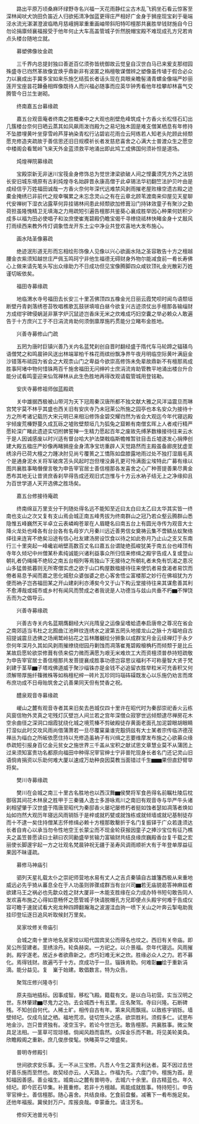 <!-- { "loadSidebar": true } -->
　　路出平原万顷桑麻环绿野寺名兴福一天花雨静红尘古木乱飞鸦坐石看云惊客至深林闻吠犬饷田负笛近人归欲拓清净伽蓝更得庄严相好广金身于狮座现宝刹于毫端泾水流光湛湛澄波临皓月慈峨拥翠重重画岫带斜阳特叩檀那共襄胜举钱财施自今日勿论捐廪倾襄福报受于他年何止大车高盖管城子忻然脱帽宝殿不难现成孔方兄若肯点头楼台随地立就。

　　募塑佛像妆金疏

　　三千界内总提封独曰善逝百亿须弥皆统御故云觉皇自汉世白马已来爰支那绀园殊盛寺已岿然革故像宜焕乎鼎新非有波匿之栴檀敬谋僧辨之塑像虽传埴于假合必众力以襄成出手冀多宝如来乐施乞结孤长者话头现在具眼亲瞻髻涌青螺金像端严妙丽莲开宝座昙花韡叠相辉像既待人而兴福必随事而应英华钟秀看他年桂攀却林喜气交腾管今日兰生谢砌。

　　终南嘉五台募缘疏

　　嘉五台观音庵者终南之胜概秦中之大观也削壁危峰筑成十方香火长松怪石幻出几簇楼台奈何日晒云蒸其如风飙雨泼岿殿为之易圮独木固是难支僧某栖息有年修持不坠膝埋黄叶坐穿雪岭芦芽衲染青松行沾碧岩花雨佥云阿练若人知老头陀顾此倾颓愿充修造夹疏故于善信思还旧日规模祈长者发慈悲喜舍之心满大士普渡众生之愿空中楼阁会看鹫岭飞来天外金蓝须救平地涌出即此鸠工成佛国何须补怛是道场。

　　炖煌禅院募缘疏

　　宝殿崇新无非迷川宝筏金身修饰总为觉世津梁欲破人间之悭囊须凭方外之法钥长安旧城东境原有古刹炖煌寺名始辟晋永康高僧于此卓锡法华初翻竺法护贝叶由是成经信乎万姓福田诚哉一方香火奈何年深代远难禁风剥雨摧老屋败椽空遗古殿之迹橐金掩绣已非前代之规幸嘱累之未忘念灵山之有在云章北顾苇渡南来仰屋见天星聊代安禅树下湿衣沾露草何异挂锡林间患此倾颓欲加修葺沿门持钵效童子有聚沙之勤荷担虽隆愧精卫无填海之力用疏短引遍告檀那共鉴葵心襄成胜举因心种果何妨积少成多以福为田必使唱子和汝庶使崔嵬碧殿仍瞻宝偈千寻缭绕祗林快睹金身十丈敲风打雨续西来教外传灯调象悟龙开东土尘中净业共登欢喜地大发布施心。

　　画水陆圣像募疏

　　绝迹泯形道无形而忘相绘形饰像人见像以兴心欲画水陆之圣容敢告十方之檀越腰金衣紫须知越世庄严佩玉鸣珂宁非他生福德无碍财身外物尔能减食前一肴长寿佛心上做来请先笔头写出众缘助力不日成功但见宝像腾脚四众咸钦顶礼金光散彩万姓谨切皈依矣。

　　福田寺募缘疏

　　地临渭水寺号福田去长安三十里苫佛顶四五橡金光日丽云霞梵呗时闻鸟语颓垣断壁丹青剥落绣苍苔牧唱樵歌瓦鼓骈填喧白昼今欲复兴古迹须仗出手檀那各输缁财方成绀宇碑侵蜗涎非篆字炉沉鼠迹岂香床无米之炊难成巧妇空囊之举必赖众人敢遍告于十方庶兴工于不日涓流肯助何须倒廪厚施朽贯能分立睹布金胜地。

　　兴善寺募修山门疏

　　五罔为唐时巨镇兴善乃关内名蓝梵刹创自晋时翻经盛于隋代车马轮蹄之辐辏鸟语僧梵之和鸣晨钟风送出林端翠柏千株花雨缤纷飘净界午夜月明临空际黄叶满庭金沙错落布祗园为省会之大观柰山门之卑益今欲崇高修饰未免辈故鼎新不有檀那焉成胜事阿堵中物何惜铢两百千施舍福田无问绅衿士庶涓流肯助管教平地涌出楼台升合能分试看鸣銮迎来仙驾禅林从此生色胜地再得改观请载管城用登铭勒。

　　安庆寺募修祖师伽蓝殿疏

　　关中雄据西极被山带河为天下冠周秦汉唐所都不独文献大雅之风洋溢震旦而琳宫梵宇莫不林乎其盛也西关旧有安庆寺乃未冠莱公所施之园亭也本名安众为接待十方之所考诸记载历大宋元明已来相沿修饰金碧交耀岿然为省会大观迄今年代寝远殿宇倾废荒榛野蔓久成瓦砾之墟败壁颓垣几为狐兔之窟赖有南僧玄晖上人者戒行精严愿轮深广睹此遗迹实切拊髀誓殚一生精力愿起百年之废故先缚茅数椽接待往来云水于是人因诚感废以时兴适有督台哈大护法棨戟临斯幨帷暂驻目击丘墟遂发心捐俸创建大殿五楹庄严妙像再睹狮座金身清净宝坊重辟人天觉路然而主殿虽备廊庑犹虚垩绣涂丹已荷大檀之力踵决肘见尚亏覆篑之工憍陈如盘膝露地雨过处不独打湿眉毛真个是通身泥水关将军破席苫头风起时岂但埋没鼻孔更可怜满面尘埃特此广募有缘以图共襄胜事略僭俚言敬为申告宰官居士善信檀那各发喜舍之心广种菩提善果尽黄金悉布其地无让昔贤庶香刹早得告成还观旧式岂惟与十方云水衲子结无上之净缘抑且为百世学道人天开选佛之胜场矣。

　　嘉五台修接待庵疏

　　终南绵亘万里支分干列随处得名远不能知至近曰太白曰太乙曰太华其实皆一终南也支山之次又复有支山焉会城正南五峰秀拔为终南群山之冠乃若众壑云腾群山悉隐惟五峰巍然天半卓立云表嶙峋苍翠在人眉睫名曰南五台上有圆光寺传为观音大士降火龙处也峰各有台台各有名母岁六月秦川远近善男信女奠祷云集不啻鳞丛蚁聚络绎往来连宵不绝矣沿途有信心社友建汤房设饮食以待之如此弥月乃止山之支又东南行三十里突起一峰巉岩峭壁高数百丈名曰嘉五台谓陡绝孤峻犹美于南五台也峰顶有寺年久倾圮中州僧某朴素纯诚能兴诸利益事众所归信来修缉之殿宇告成人复或登山朝礼者仍绳绳不绝较之南五台相列等焉独山下无接待之所朝礼者未免有饥渴之患况山多猛兽抵暮则无所寄僧实虑之欲于山口构屋数楹接待往来使饥者易食渴者易饮而倦者易息予闻而嘉之思化城慰众婆伽婆之悲心客舍悟尘富楼那之妙行在佛祖犹为方便而衲子岂吝福田某之开山建刹利亦溥矣今又于山下构云堂接待往来其谋愈善其利不愈溥哉或城市或乡村有闻风而赞成之者我说是人功德当与兹山共垂不朽▆不惮饶舌而为之倡导云。

　　兴善寺募缘疏

　　兴善古寺关内名蓝期膺翻经大兴兆隋皇之运像呈嗜蛤遗奉启唐帝之尊况在省会之南郊适当韦杜之北囿曲江池畔纹连绣水之波第五罔头地接龙山之脉十方福地自古招提诚震旦选佛之场阐鹫岭拈花之旨林雕樾绘分狮象以成群宝月金云续禅灯于永夕奈何年深月久其如风剥雨摧缭绕绀园丹剿蚀而凋落崔嵬碧殿榱桷朽而倾颓于是比丘某故启愿轮欲崇修葺有债来偿力微而满愿为艰无米难炊工大而资檀须普恭持短疏敬为申告宰官居士善信檀那共发菩提襄成胜事功德岂容思议福利不可称量智大贤于梵刹建于茎草▆子塔戏佛道威于聚沙缁铢亦是金钱不必追留衣胜举粒米可充香积又何须解带厚施纤篠微株等如栴檀杞梓一砖片瓦珍同玛瑙砗磲既发心以乐施仍劝言而席布庶功成不日毋贻筑舍之讥善果同天但有焚香之祝。

　　醴泉观音寺募缘疏

　　嵕山之麓有观音寺者其来旧矣去邑城仅四十里许在昭代时为秦邸崇祀香火云栋风窗信物外灵真之宅残灯仄壁岂人间兰若之宫年深僧众寂寥世远倾颓逮尽禅房花木空余曲径之深洞口烟霞犹绕化城之境荒榛不剪破殿徒存黄面老面孔加泥碧眼胡眼睛打湿似此时交攻风雨尚借蒲萧若一旦尽覆窠巢谁完鷇鸽兹有大士某者宗传临济德茂禅丛为缁白之所皈依愿住持以充修造虽衲子有兴缉之志要维摩发布施之心欲募众缘恭疏短引报身百亿金元贫女之施世界三千盖从宝积之献试思文章慧业莫不从蒲团上过来须知富贵功名都原向福田中种得况宰官绅士宁非普陀现身长者名门还记灵山旧语倘肯捐资以乐助何难大厦以速成万劫种良因莫教当面错过千生▆▆果但直舒臂举将矣。

　　樊川寺募缘疏

　　樊川在会城之南三十里古名胜地也以西汉舞▆侯樊将军食邑得名前瞩杜陵后枕御宿其间花木林泉之胜甲于三秦骚人逸士多游咏焉川之南旧有观音寺与华严牛头诸刹相望肇于汉世盛于隋唐至昭代为秦邸香火屡圮屡修朽者挺如蚀者瑟如凋落者焕如灿如岿然大观历年寝远风雨销铄于是梓或就朽甓或就蚀栋或就倾墙或就圮基制徒存而十不逮一矣住持僧某志怀修缉必赖十方檀那敢罊折于名门复振铎于广众若逢须达长者自肯心以承当勿令性地空王长蒙尘而不现金轮获报因童子之捧沙宝位有征乃樵夫之盖笠普愿读曰士耕曰农同勷盛举贫输力富输财共结良缘庶巍殿香台复千载之宏丽使长脚邃宇起一方之壮观名梵晨钟祝无疆于圣寿风调雨顺祈大有于年登单厚益征果因不昧谨疏。

　　募修马神庙引

　　驷列天星礼载太仆之崇祀师营地水易有丈人之吉贞秦镇自古雄籓西极从来重地威远必先乎猗从蕃息全在于人功虽则骅骤成群当有台兴司▆若无庙貌曷答神麻兹者欲建马王之祸必也先歙众姓之财大厦非一木能支胜缘在众力成办特书短句敢告同人发欢喜布施之心得如意畅怀之愿管城子快请脱帽孔方兄即便点头殿宇何难于告成仪容可瞻于速就试看大宛龙种四蹄翻瀚海之波渥洼血驹一喷下关山之叶奔云掣电助我挂印登坛逐日追风听取候封万里矣。

　　吴家坟修关帝庙引

　　会城之南十里许地名吴家坟以昭代国宾吴公而得名也坟之。西旧有关帝庙。即吴公所营建者。垩绣涂丹。轮奂赫奕。一方祀之。以介景福。奈年代寝远。风雨摧剥。殿宇遂老。居近乡者欲鼎新之。虑巧妇难无米之炊。胜缘必众人之力。若不募化。焉得钱财。故遍丐于十方。庶成功于一旦。锱铢肯助。何难彰▆绘于重新涓滴。能分益见。复　嶪于始建。敢倡数言。特为众告。

　　聚驾庄修兴隆寺引

　　原夫指地插标。因事成智。移松飞殿。籍载有文。是以白马初营。实当汉明之世。东林肇建▆尽鬼力之功。去会城西十有五里。庄名聚驾。寺曰兴隆。石断碑残。不知创自何代。人稀土旷。相传自古有年。第来风雨飘摇。以致栋宇销铄。墙壁倾圮。仅成鸟鼠之栖。福地荒凉。徒切笠头之感。欲崇胜利。须假多仁。试思布地金沙。岂只昔贤独有。凌空玉宇。若论今世岂无。敢告檀那。共襄胜事。微尘聚具足法相。一茎草可现琼楼。倘闻风趋而翕然。众挥金乐而不斁。将见美轮美奂。欣瞻殿阁之重新。庶几俊彦俊髦。快睹英华之增盛矣。

　　普明寺修殿引

　　世间欲求安乐事。无一不从三宝修。凡吾人今生之富贵利达者。莫不因过去世好善乐施而至然也。故契经亦云。人天路上。作福为先。六度门中。檀施为首。是知福因善感。善业福生。城南山之麓有普明寺。去城六十余里。自古精蓝也。年久倾圮。即今匠石毕集。补葺重修。若非十方檀越。焉能成就胜事。特持短引。申告宰官绅士。善信檀那。随心喜舍。共结良缘。乞食前盘餐。减箸下一肴布施足矣。还他年福报。冀侯封万户。库报良哉。幸蒙垂允。请注芳名。

　　修仰天池普光寺引

